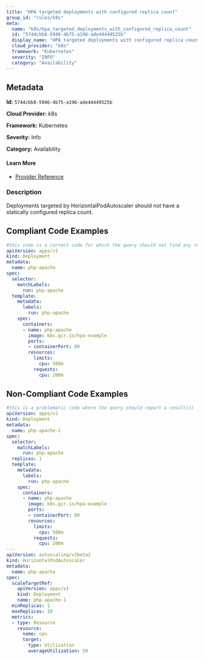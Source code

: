 ```yaml
---
title: "HPA targeted deployments with configured replica count"
group_id: "rules/k8s"
meta:
  name: "k8s/hpa_targeted_deployments_with_configured_replica_count"
  id: "5744cbb8-5946-4b75-a196-ade44449525b"
  display_name: "HPA targeted deployments with configured replica count"
  cloud_provider: "k8s"
  framework: "Kubernetes"
  severity: "INFO"
  category: "Availability"
---
```

## Metadata

**Id:** `5744cbb8-5946-4b75-a196-ade44449525b`

**Cloud Provider:** k8s

**Framework:** Kubernetes

**Severity:** Info

**Category:** Availability

#### Learn More

 - [Provider Reference](https://kubernetes.io/docs/tasks/run-application/horizontal-pod-autoscale-walkthrough/)

### Description

 Deployments targeted by HorizontalPodAutoscaler should not have a statically configured replica count.


## Compliant Code Examples
```yaml
#this code is a correct code for which the query should not find any result
apiVersion: apps/v1
kind: Deployment
metadata:
  name: php-apache
spec:
  selector:
    matchLabels:
      run: php-apache
  template:
    metadata:
      labels:
        run: php-apache
    spec:
      containers:
      - name: php-apache
        image: k8s.gcr.io/hpa-example
        ports:
        - containerPort: 80
        resources:
          limits:
            cpu: 500m
          requests:
            cpu: 200m
```
## Non-Compliant Code Examples
```yaml
#this is a problematic code where the query should report a result(s)
apiVersion: apps/v1
kind: Deployment
metadata:
  name: php-apache-1
spec:
  selector:
    matchLabels:
      run: php-apache
  replicas: 1
  template:
    metadata:
      labels:
        run: php-apache
    spec:
      containers:
      - name: php-apache
        image: k8s.gcr.io/hpa-example
        ports:
        - containerPort: 80
        resources:
          limits:
            cpu: 500m
          requests:
            cpu: 200m
---
apiVersion: autoscaling/v2beta2
kind: HorizontalPodAutoscaler
metadata:
  name: php-apache
spec:
  scaleTargetRef:
    apiVersion: apps/v1
    kind: Deployment
    name: php-apache-1
  minReplicas: 1
  maxReplicas: 10
  metrics:
  - type: Resource
    resource:
      name: cpu
      target:
        type: Utilization
        averageUtilization: 50
```